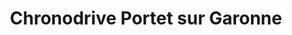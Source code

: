 ---
title: "Chronodrive Portet sur Garonne"
url: /portet-sur-garonne/chronodrive-portet-sur-garonne/
shop: supermarché
---
